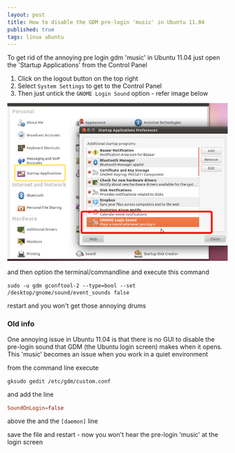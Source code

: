 ```yaml
---
layout: post
title: How to disable the GDM pre-login 'music' in Ubuntu 11.04
published: true
tags: linux ubuntu
---
```

To get rid of the annoying pre login gdm 'music' in Ubuntu 11.04 just open the 'Startup Applications' from the Control Panel

1. Click on the logout button on the top right
1. Select `System Settings` to get to the Control Panel
2. Then just untick the `GNOME Login Sound` option - refer image below

![](/img/gdm.jpg)

and then option the terminal/commandline and execute this command

``` shell
sudo -u gdm gconftool-2 --type=bool --set /desktop/gnome/sound/event_sounds false
```

restart and you won't get those annoying drums


### Old info

One annoying issue in Ubuntu 11.04 is that there is no GUI to disable the pre-login sound 
that GDM (the Ubuntu login screen) makes when it opens. 
This 'music' becomes an issue when you work in a quiet environment

from the command line execute

``` shell
gksudo gedit /etc/gdm/custom.conf
```

and add the line

``` conf
SoundOnLogin=false
```

above the and the `[daemon]` line

save the file and restart - now you won't hear the pre-login 'music' at the login screen
